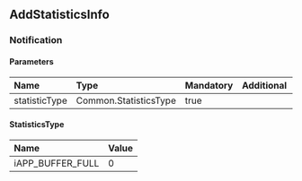 ## AddStatisticsInfo


### Notification

#### Parameters

|Name|Type|Mandatory|Additional|Description|
|:---|:---|:--------|:---------|:----------|
|statisticType|Common.StatisticsType|true|||

#### StatisticsType

|Name|Value|
|:---|:----|
|iAPP_BUFFER_FULL|0|
